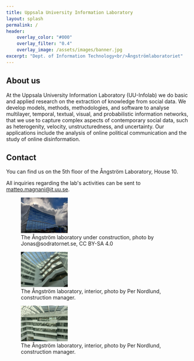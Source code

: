 ```yaml
---
title: Uppsala University Information Laboratory
layout: splash
permalink: /
header:
    overlay_color: "#000"
    overlay_filter: "0.4"
    overlay_image: /assets/images/banner.jpg
excerpt: "Dept. of Information Technology<br/>Ångströmlaboratoriet"
---
```


## About us

At the Uppsala University Information Laboratory (UU-Infolab) we do basic and applied research on
the extraction of knowledge from social data. We develop models, methods, methodologies, and
software to analyse multilayer, temporal, textual, visual, and probabilistic information networks,
that we use to capture complex aspects of contemporary social data, such as heterogenity, velocity,
unstructuredness, and uncertainty. Our applications include the analysis of online political communication 
and the study of online disinformation.

## Contact

You can find us on the 5th floor of the Ångström Laboratory, House 10.

All inquiries regarding the lab's activities can be sent to 
<a href="mailto:matteo.magnani@it.uu.se">matteo.magnani@it.uu.se</a>.


<figure>
<img src="/assets/images/angstrom.jpg"
     alt="The Ångström laboratory, exterior" width="30%" />
<figcaption>The Ångström laboratory under construction, photo by Jonas@sodratornet.se, CC BY-SA 4.0</figcaption>
</figure>
<figure>
<img src="/assets/images/angstrom_interior1.jpg"
     alt="The Ångström laboratory, interior" width="30%" />
<figcaption>The Ångström laboratory, interior, photo by Per Nordlund, construction manager.</figcaption>
</figure>
<figure>
<img src="/assets/images/angstrom_interior2.jpg"
         alt="The Ångström laboratory, interior" width="30%" />
    <figcaption>The Ångström laboratory, interior, photo by Per Nordlund, construction manager.</figcaption>
</figure>



